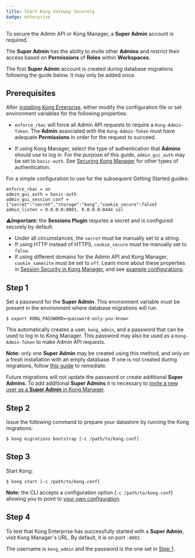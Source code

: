 ```yaml
---
title: Start Kong Gateway Securely
badge: enterprise
---
```


To secure the Admin API or Kong Manager, a **Super Admin** account is
required.

The **Super Admin** has the ability to invite other **Admins** and
restrict their access based on **Permissions** of **Roles** within
**Workspaces**.

The first **Super Admin** account is created during database migrations
following the guide below. It may only be added once.

## Prerequisites

After [installing Kong Enterprise](/enterprise/{{page.kong_version}}/deployment/installation/overview/),
either modify the configuration file or set environment variables for
the following properties:

* `enforce_rbac` will force all Admin API requests to require a
`Kong-Admin-Token`. The **Admin** associated with the `Kong-Admin-Token`
must have adequate **Permissions** in order for the request to succeed.

* If using Kong Manager, select the type of authentication that **Admins**
should use to log in. For the purpose of this guide, `admin_gui_auth`
may be set to `basic-auth`. See
[Securing Kong Manager](/enterprise/{{page.kong_version}}/kong-manager/security) for other types
of authentication.

For a simple configuration to use for the subsequent Getting
Started guides:

```
enforce_rbac = on
admin_gui_auth = basic-auth
admin_gui_session_conf = {"secret":"secret","storage":"kong","cookie_secure":false}
admin_listen = 0.0.0.0:8001, 0.0.0.0:8444 ssl
```

⚠️**Important:** the **Sessions Plugin** requries a secret and is configured securely by default.
* Under all circumstances, the `secret` must be manually set to a string.
* If using HTTP instead of HTTPS, `cookie_secure` must be manually set to `false`.
* If using different domains for the Admin API and Kong Manager, `cookie_samesite` must be set to `off`.
Learn more about these properties in [Session Security in Kong Manager](/enterprise/{{page.kong_version}}/kong-manager/authentication/sessions/#session-security), and see [example configurations](/enterprise/{{page.kong_version}}/kong-manager/authentication/sessions/#example-configurations).

## Step 1

Set a password for the **Super Admin**. This environment variable must
be present in the environment where database migrations will run.

```
$ export KONG_PASSWORD=<password-only-you-know>
```

This automatically creates a user, `kong_admin`, and a password that
can be used to log in to Kong Manager. This password may also be
used as a `Kong-Admin-Token` to make Admin API requests.

**Note:** only one **Super Admin** may be created using this method, and only
on a fresh installation with an empty database. If one is not created during migrations,
follow [this guide](/enterprise/{{page.kong_version}}/kong-manager/authentication/super-admin/#how-to-create-your-first-super-admin-account-post-installation) to remediate.

Future migrations will not update the password or create additional **Super Admins**.
To add additional **Super Admins** it is necessary to
[invite a new user as a **Super Admin** in Kong Manager](/enterprise/{{page.kong_version}}/kong-manager/administration/admins/invite/#how-to-invite-a-new-admin-from-the-organization-page).

## Step 2

Issue the following command to prepare your datastore by running the Kong migrations:

```
$ kong migrations bootstrap [-c /path/to/kong.conf]
```

## Step 3

Start Kong:

```
$ kong start [-c /path/to/kong.conf]
```

**Note:** the CLI accepts a configuration option (`-c /path/to/kong.conf`)
allowing you to point to [your own configuration](/1.0.x/configuration/#configuration-loading).

## Step 4

To test that Kong Enterprise has successfully started with a **Super Admin**,
visit Kong Manager's URL. By default, it is on port `:8002`.

The username is `kong_admin` and the password is the one set in
[Step 1](#step-1).
